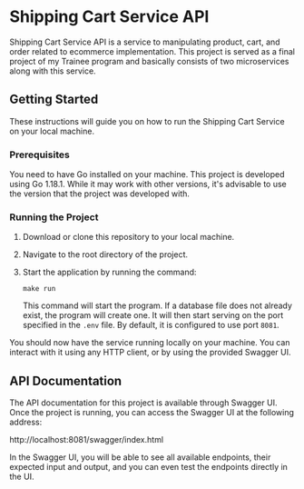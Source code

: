 # Shipping Cart Service API

Shipping Cart Service API is a service to manipulating product, cart, and order related to ecommerce implementation. This project is served as a final project of my Trainee program and basically consists of two microservices along with this service.

## Getting Started

These instructions will guide you on how to run the Shipping Cart Service on your local machine.

### Prerequisites

You need to have Go installed on your machine. This project is developed using Go 1.18.1. While it may work with other versions, it's advisable to use the version that the project was developed with.

### Running the Project

1. Download or clone this repository to your local machine.

2. Navigate to the root directory of the project.

3. Start the application by running the command: 
    ```
    make run
    ```
    This command will start the program. If a database file does not already exist, the program will create one. It will then start serving on the port specified in the `.env` file. By default, it is configured to use port `8081`. 

You should now have the service running locally on your machine. You can interact with it using any HTTP client, or by using the provided Swagger UI.

## API Documentation

The API documentation for this project is available through Swagger UI. Once the project is running, you can access the Swagger UI at the following address:

http://localhost:8081/swagger/index.html

In the Swagger UI, you will be able to see all available endpoints, their expected input and output, and you can even test the endpoints directly in the UI.